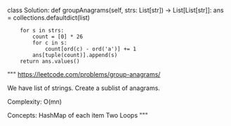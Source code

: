 class Solution:
    def groupAnagrams(self, strs: List[str]) -> List[List[str]]:
        ans = collections.defaultdict(list)

        for s in strs:
            count = [0] * 26
            for c in s:
                count[ord(c) - ord('a')] += 1
            ans[tuple(count)].append(s)
        return ans.values()
        
"""
https://leetcode.com/problems/group-anagrams/

We have list of strings.
Create a sublist of anagrams.

Complexity:
O(mn)

Concepts:
HashMap of each item
Two Loops
"""

